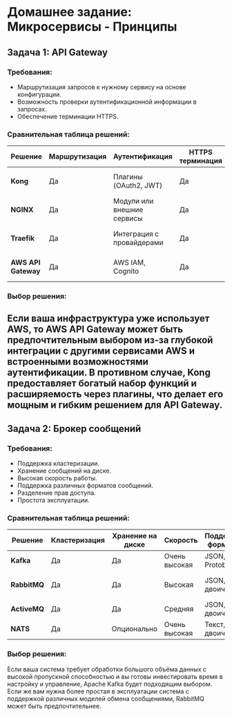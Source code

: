 # Домашнее задание: Микросервисы - Принципы

## Задача 1: API Gateway

### Требования:
- Маршрутизация запросов к нужному сервису на основе конфигурации.
- Возможность проверки аутентификационной информации в запросах.
- Обеспечение терминации HTTPS.

### Сравнительная таблица решений:

| Решение           | Маршрутизация | Аутентификация | HTTPS терминация | Доп. возможности | Примечания                 |
|-------------------|--------------|----------------|------------------|------------------|----------------------------|
| **Kong**         | Да           | Плагины (OAuth2, JWT) | Да               | Расширяемость, Rate Limiting | Гибкое, но требует настройки |
| **NGINX**        | Да           | Модули или внешние сервисы | Да       | Высокая производительность | Может требовать доп. модулей |
| **Traefik**      | Да           | Интеграция с провайдерами | Да       | Автообнаружение сервисов  | Прост в настройке, но ограничен |
| **AWS API Gateway** | Да        | AWS IAM, Cognito | Да               | Глубокая интеграция с AWS | Подходит для AWS-инфраструктуры |

### Выбор решения:
Если ваша инфраструктура уже использует AWS, то AWS API Gateway может быть предпочтительным выбором из-за глубокой интеграции с другими сервисами AWS и встроенными возможностями аутентификации. 
В противном случае, Kong предоставляет богатый набор функций и расширяемость через плагины, что делает его мощным и гибким решением для API Gateway.
---

## Задача 2: Брокер сообщений

### Требования:
- Поддержка кластеризации.
- Хранение сообщений на диске.
- Высокая скорость работы.
- Поддержка различных форматов сообщений.
- Разделение прав доступа.
- Простота эксплуатации.

### Сравнительная таблица решений:

| Решение        | Кластеризация | Хранение на диске | Скорость | Поддержка форматов | Разделение прав | Простота эксплуатации | Примечания |
|---------------|--------------|-------------------|----------|--------------------|-----------------|----------------------|------------|
| **Kafka**    | Да           | Да                | Очень высокая | JSON, Avro, Protobuf | Да              | Сложное управление   | Подходит для Big Data |
| **RabbitMQ**  | Да           | Да                | Высокая  | JSON, XML, двоичные | Да              | Простая установка    | Гибкие модели очередей |
| **ActiveMQ**  | Да           | Да                | Средняя  | JSON, XML, двоичные | Да              | Простая установка    | Поддержка JMS |
| **NATS**      | Да           | Опционально       | Очень высокая | Текст, двоичные    | Ограниченная    | Простая установка    | Лёгкий, но ограничен |

### Выбор решения:
Если ваша система требует обработки большого объёма данных с высокой пропускной способностью и вы готовы инвестировать время в настройку и управление, Apache Kafka будет подходящим выбором. 
Если же вам нужна более простая в эксплуатации система с поддержкой различных моделей обмена сообщениями, RabbitMQ может быть предпочтительнее.
